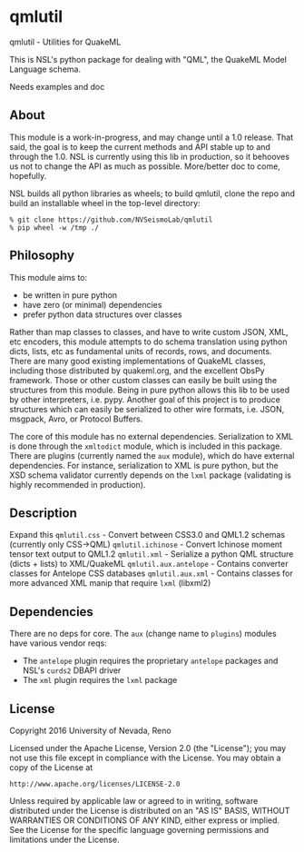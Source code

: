 qmlutil
=======
qmlutil - Utilities for QuakeML

This is NSL's python package for dealing with "QML", the QuakeML Model Language schema.

Needs examples and doc

About
-----
This module is a work-in-progress, and may change until a 1.0 release. That said, the goal is to keep the current methods and API stable up to and through the 1.0. NSL is currently using this lib in production, so it behooves us not to change the API as much as possible. More/better doc to come, hopefully.

NSL builds all python libraries as wheels; to build qmlutil, clone the repo and build an installable wheel in the top-level directory:
```shell
% git clone https://github.com/NVSeismoLab/qmlutil
% pip wheel -w /tmp ./
```

Philosophy
----------
This module aims to:
* be written in pure python
* have zero (or minimal) dependencies
* prefer python data structures over classes

Rather than map classes to classes, and have to write custom JSON, XML, etc encoders, this module attempts to do schema translation using python dicts, lists, etc as fundamental units of records, rows, and documents. There are many good existing implementations of QuakeML classes, including those distributed by quakeml.org, and the excellent ObsPy framework. Those or other custom classes can easily be built using the structures from this module. Being in pure python allows this lib to be used by other interpreters, i.e. pypy. Another goal of this project is to produce structures which can easily be serialized to other wire formats, i.e. JSON, msgpack, Avro, or Protocol Buffers.

The core of this module has no external dependencies. Serialization to XML is done through the `xmltodict` module, which is included in this package. There are plugins (currently named the `aux` module), which do have external dependencies. For instance, serialization to XML is pure python, but the XSD schema validator currently depends on the `lxml` package (validating is highly recommended in production).

Description
-----------
Expand this
`qmlutil.css` - Convert between CSS3.0 and QML1.2 schemas (currently only CSS->QML)
`qmlutil.ichinose` - Convert Ichinose moment tensor text output to QML1.2
`qmlutil.xml` - Serialize a python QML structure (dicts + lists) to XML/QuakeML
`qmlutil.aux.antelope` - Contains converter classes for Antelope CSS databases
`qmlutil.aux.xml` - Contains classes for more advanced XML manip that require `lxml` (libxml2)

Dependencies
------------
There are no deps for core. The `aux` (change name to `plugins`) modules have various vendor reqs:
* The `antelope` plugin requires the proprietary `antelope` packages and NSL's `curds2` DBAPI driver
* The `xml` plugin requires the `lxml` package

License
-------
Copyright 2016 University of Nevada, Reno

Licensed under the Apache License, Version 2.0 (the "License");
you may not use this file except in compliance with the License.
You may obtain a copy of the License at

    http://www.apache.org/licenses/LICENSE-2.0

Unless required by applicable law or agreed to in writing, software
distributed under the License is distributed on an "AS IS" BASIS,
WITHOUT WARRANTIES OR CONDITIONS OF ANY KIND, either express or implied.
See the License for the specific language governing permissions and
limitations under the License.

